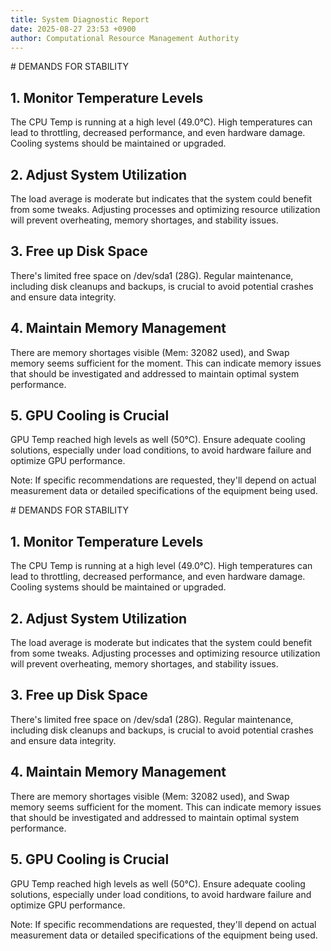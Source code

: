 ```yaml
---
title: System Diagnostic Report
date: 2025-08-27 23:53 +0900
author: Computational Resource Management Authority
---
```

\# DEMANDS FOR STABILITY

## 1. **Monitor Temperature Levels**
The CPU Temp is running at a high level (49.0°C). High temperatures can lead to throttling, decreased performance, and even hardware damage. Cooling systems should be maintained or upgraded.

## 2. **Adjust System Utilization**
The load average is moderate but indicates that the system could benefit from some tweaks. Adjusting processes and optimizing resource utilization will prevent overheating, memory shortages, and stability issues.

## 3. **Free up Disk Space**
There's limited free space on /dev/sda1 (28G). Regular maintenance, including disk cleanups and backups, is crucial to avoid potential crashes and ensure data integrity.

## 4. **Maintain Memory Management**
There are memory shortages visible (Mem: 32082 used), and Swap memory seems sufficient for the moment. This can indicate memory issues that should be investigated and addressed to maintain optimal system performance. 

## 5. **GPU Cooling is Crucial**
GPU Temp reached high levels as well (50°C). Ensure adequate cooling solutions, especially under load conditions, to avoid hardware failure and optimize GPU performance.

Note: If specific recommendations are requested, they'll depend on actual measurement data or detailed specifications of the equipment being used.

\# DEMANDS FOR STABILITY

## 1. **Monitor Temperature Levels**
The CPU Temp is running at a high level (49.0°C). High temperatures can lead to throttling, decreased performance, and even hardware damage. Cooling systems should be maintained or upgraded.

## 2. **Adjust System Utilization**
The load average is moderate but indicates that the system could benefit from some tweaks. Adjusting processes and optimizing resource utilization will prevent overheating, memory shortages, and stability issues.

## 3. **Free up Disk Space**
There's limited free space on /dev/sda1 (28G). Regular maintenance, including disk cleanups and backups, is crucial to avoid potential crashes and ensure data integrity.

## 4. **Maintain Memory Management**
There are memory shortages visible (Mem: 32082 used), and Swap memory seems sufficient for the moment. This can indicate memory issues that should be investigated and addressed to maintain optimal system performance. 

## 5. **GPU Cooling is Crucial**
GPU Temp reached high levels as well (50°C). Ensure adequate cooling solutions, especially under load conditions, to avoid hardware failure and optimize GPU performance.

Note: If specific recommendations are requested, they'll depend on actual measurement data or detailed specifications of the equipment being used.
